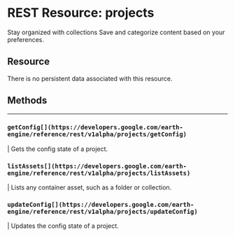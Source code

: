  
#  REST Resource: projects
Stay organized with collections  Save and categorize content based on your preferences. 
## Resource
There is no persistent data associated with this resource.
## Methods  
---  
### `getConfig[](https://developers.google.com/earth-engine/reference/rest/v1alpha/projects/getConfig)`
|  Gets the config state of a project.  
### `listAssets[](https://developers.google.com/earth-engine/reference/rest/v1alpha/projects/listAssets)`
|  Lists any container asset, such as a folder or collection.  
### `updateConfig[](https://developers.google.com/earth-engine/reference/rest/v1alpha/projects/updateConfig)`
|  Updates the config state of a project.  

